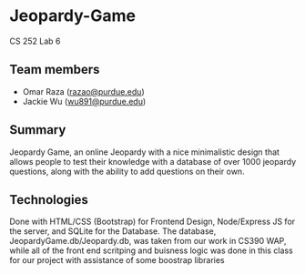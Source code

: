 # Jeopardy-Game
CS 252 Lab 6
## Team members
* Omar Raza (razao@purdue.edu)
* Jackie Wu (wu891@purdue.edu)
## Summary
Jeopardy Game, an online Jeopardy with a nice minimalistic design that allows people to test their knowledge with a database of over 1000 jeopardy questions, along with the ability to add questions on their own.
## Technologies
Done with HTML/CSS (Bootstrap) for Frontend Design,  Node/Express JS for the server, and SQLite for the Database.
The database, JeopardyGame.db/Jeopardy.db, was taken from our work in CS390 WAP, while all of the front end scritping and buisness logic was done in this class for our project with assistance of some boostrap libraries

